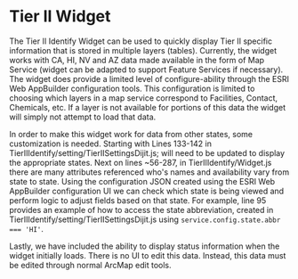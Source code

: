 # Tier II Widget

The Tier II Identify Widget can be used to quickly display Tier II specific information that is stored in multiple layers (tables).  Currently, the widget works with CA, HI, NV and AZ data made available in the form of Map Service (widget can be adapted to support Feature Services if necessary). The widget does provide a limited level of configure-ability through the ESRI Web AppBuilder configuration tools.  This configuration is limited to choosing which layers in a map service correspond to Facilities, Contact, Chemicals, etc.  If a layer is not available for portions of this data the widget will simply not attempt to load that data.  

In order to make this widget work for data from other states, some customization is needed.  Starting with Lines 133-142 in TierIIIdentify/setting/TierIISettingsDijit.js; will need to be updated to display the appropriate states.  Next on lines ~56-287, in TierIIIdentify/Widget.js there are many attributes referenced who's names and availability vary from state to state.  Using the configuration JSON created using the ESRI Web AppBuilder configuration UI we can check which state is being viewed and perform logic to adjust fields based on that state.  For example,  line 95 provides an example of how to access the state abbreviation, created in TierIIIdentify/setting/TierIISettingsDijit.js using `service.config.state.abbr === 'HI'`.  

Lastly, we have included the ability to display status information when the widget initially loads.  There is no UI to edit this data.  Instead, this data must be edited through normal ArcMap edit tools. 
